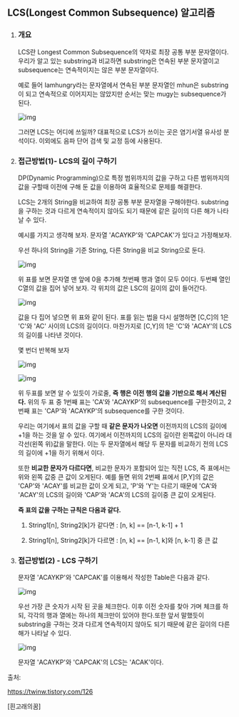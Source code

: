##  LCS(Longest Common Subsequence) 알고리즘



1. ### 개요

    LCS란 Longest Common Subsequence의 약자로 최장 공통 부분 문자열이다. 우리가 알고 있는 substring과 비교하면 substring은 연속된 부분 문자열이고 subsequence는 연속적이지는 않은 부분 문자열이다.

    예로 들어 Iamhungry라는 문자열에서 연속된 부분 문자열인 mhun은 substring이 되고 연속적으로 이어지지는 않았지만 순서는 맞는 mugy는 subsequence가 된다.

   ![img](https://t1.daumcdn.net/cfile/tistory/2129E647578398D221)

    그러면 LCS는 어디에 쓰일까? 대표적으로 LCS가 쓰이는 곳은 염기서열 유사성 분석이다. 이외에도 음파 단어 검색 및 교정 등에 사용된다.


2. ### 접근방법(1)- LCS의 길이 구하기

    DP(Dynamic Programming)으로 특정 범위까지의 값을 구하고 다른 범위까지의 값을 구할때 이전에 구해 둔 값을 이용하여 효율적으로 문제를 해결한다.



    LCS는 2개의 String을 비교하여 최장 공통 부분 문자열을 구해야한다. substring을 구하는 것과 다르게 연속적이지 않아도 되기 때문에 같은 길이의 다른 해가 나타날 수 있다.



   예시를 가지고 생각해 보자. 문자열 'ACAYKP'와 'CAPCAK'가 있다고 가정해보자.

   우선 하나의 String을 기준 String, 다른 String을 비교 String으로 둔다. 

   ![img](https://t1.daumcdn.net/cfile/tistory/211E5A4857839E6508)

    위 표를 보면 문자열 맨 앞에 0을 추가해 첫번째 행과 열이 모두 0이다. 두번째 열인 C열의 값을 집어 넣어 보자. 각 위치의 값은 LSC의 길이의 값이 들어간다.  

   ![img](https://t1.daumcdn.net/cfile/tistory/2652C94E57839C9420)

    값을 다 집어 넣으면 위 표와 같이 된다. 표를 읽는 법을 다시 설명하면 [C,C]의 1은 'C'와 'AC' 사이의 LCS의 길이이다. 마찬가지로 [C,Y]의 1은 'C'와 'ACAY'의 LCS의 길이를 나타낸 것이다.



    몇 번더 반복해 보자 

   ![img](https://t1.daumcdn.net/cfile/tistory/253B264B5783A0761D)

   ![img](https://t1.daumcdn.net/cfile/tistory/261BEC4B5783A07723)

    위 두표를 보면 알 수 있듯이 가로줄, **즉 행은 이전 행의 값을 기반으로 해서 계산된다.** 위의 두 표 중 1번째 표는 'CA'와 'ACAYKP'의 subsequence를 구한것이고, 2번째 표는 'CAP'와 'ACAYKP'의 subsequence를 구한 것이다.



    우리는 여기에서 표의 값을 구할 때 **같은 문자가 나오면** 이전까지의 LCS의 길이에 +1을 하는 것을 알 수 있다. 여기에서 이전까지의 LCS의 길이란 왼쪽값이 아니라 대각선(왼쪽 위)값을 말한다. 이는 두 문자열에서 해당 두 문자를 비교하기 전의 LCS의 길이에 +1을 하기 위해서 이다.



    또한 **비교한 문자가 다르다면**, 비교한 문자가 포함되어 있는 직전 LCS, 즉 표에서는 위와 왼쪽 값중 큰 값이 오게된다. 예를 들면 위의 2번째 표에서 [P,Y]의 값은 'CAP'와 'ACAY'를 비교한 값이 오게 되고, 'P'와 'Y'는 다르기 때문에 'CA'와 'ACAY'의 LCS의 길이와 'CAP'와 'ACA'의 LCS의 길이중 큰 값이 오게된다. 



    **즉 표의 값을 구하는 규칙은 다음과 같다.**

   1. String1[n], String2[k]가 같다면 : [n, k] == [n-1, k-1] + 1

   2. String1[n], String2[k]가 다르면 : [n, k] == [n-1, k]와 [n, k-1] 중 큰 값



3. ### 접근방법(2) - LCS 구하기

    문자열 'ACAYKP'와 'CAPCAK'를 이용해서 작성한 Table은 다음과 같다. 

   ![img](https://t1.daumcdn.net/cfile/tistory/26149A4F5783A8F90B)

    우선 가장 큰 숫자가 시작 된 곳을 체크한다. 이후 이전 숫자를 찾아 가며 체크를 하되, 각각의 행과 열에는 하나의 체크만이 있어야 한다.또한 앞서 말했듯이 substring을 구하는 것과 다르게 연속적이지 않아도 되기 때문에 같은 길이의 다른 해가 나타날 수 있다.

   ![img](https://t1.daumcdn.net/cfile/tistory/225D684B5783AAC90B)

   문자열 'ACAYKP'와 'CAPCAK'의 LCS는 'ACAK'이다.



출처: 

https://twinw.tistory.com/126

 [흰고래의꿈]
